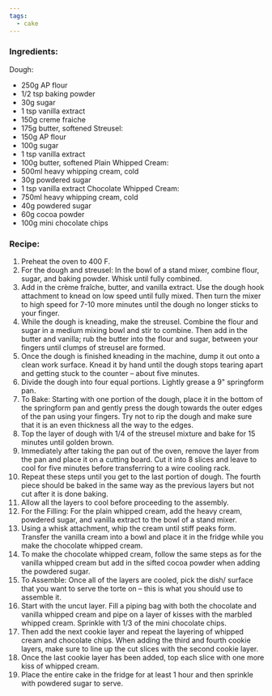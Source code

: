 ```yaml
---
tags:
  - cake
---
```

### Ingredients:
Dough:
- 250g AP flour
- 1/2 tsp baking powder
- 30g sugar
- 1 tsp vanilla extract
- 150g creme fraiche
- 175g butter, softened
Streusel:
- 150g AP flour
- 100g sugar
- 1 tsp vanilla extract
- 100g butter, softened
Plain Whipped Cream:
- 500ml heavy whipping cream, cold
- 30g powdered sugar
- 1 tsp vanilla extract
Chocolate Whipped Cream:
- 750ml heavy whipping cream, cold
- 40g powdered sugar
- 60g cocoa powder
- 100g mini chocolate chips

### Recipe:
1. Preheat the oven to 400 F.
2. For the dough and streusel: In the bowl of a stand mixer, combine flour, sugar, and baking powder. Whisk until fully combined.
3. Add in the crème fraîche, butter, and vanilla extract. Use the dough hook attachment to knead on low speed until fully mixed. Then turn the mixer to high speed for 7-10 more minutes until the dough no longer sticks to your finger.
4. While the dough is kneading, make the streusel. Combine the flour and sugar in a medium mixing bowl and stir to combine. Then add in the butter and vanilla; rub the butter into the flour and sugar, between your fingers until clumps of streusel are formed.
5. Once the dough is finished kneading in the machine, dump it out onto a clean work surface. Knead it by hand until the dough stops tearing apart and getting stuck to the counter – about five minutes.
6. Divide the dough into four equal portions. Lightly grease a 9" springform pan.
7. To Bake: Starting with one portion of the dough, place it in the bottom of the springform pan and gently press the dough towards the outer edges of the pan using your fingers. Try not to rip the dough and make sure that it is an even thickness all the way to the edges.
8. Top the layer of dough with 1/4 of the streusel mixture and bake for 15 minutes until golden brown.
9. Immediately after taking the pan out of the oven, remove the layer from the pan and place it on a cutting board. Cut it into 8 slices and leave to cool for five minutes before transferring to a wire cooling rack.
10. Repeat these steps until you get to the last portion of dough. The fourth piece should be baked in the same way as the previous layers but not cut after it is done baking.
11. Allow all the layers to cool before proceeding to the assembly.
12. For the Filling: For the plain whipped cream, add the heavy cream, powdered sugar, and vanilla extract to the bowl of a stand mixer.
13. Using a whisk attachment, whip the cream until stiff peaks form. Transfer the vanilla cream into a bowl and place it in the fridge while you make the chocolate whipped cream.
14. To make the chocolate whipped cream, follow the same steps as for the vanilla whipped cream but add in the sifted cocoa powder when adding the powdered sugar.
15. To Assemble: Once all of the layers are cooled, pick the dish/ surface that you want to serve the torte on – this is what you should use to assemble it.
16. Start with the uncut layer. Fill a piping bag with both the chocolate and vanilla whipped cream and pipe on a layer of kisses with the marbled whipped cream. Sprinkle with 1/3 of the mini chocolate chips.
17. Then add the next cookie layer and repeat the layering of whipped cream and chocolate chips. When adding the third and fourth cookie layers, make sure to line up the cut slices with the second cookie layer.
18. Once the last cookie layer has been added, top each slice with one more kiss of whipped cream.
19. Place the entire cake in the fridge for at least 1 hour and then sprinkle with powdered sugar to serve.